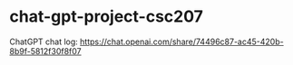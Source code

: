 # chat-gpt-project-csc207

ChatGPT chat log: https://chat.openai.com/share/74496c87-ac45-420b-8b9f-5812f30f8f07
